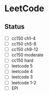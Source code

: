 LeetCode
========

Status
------
- [ ] cc150 ch1-4
- [ ] cc150 ch5-8
- [ ] cc150 ch9-12
- [ ] cc150 moderate
- [ ] cc150 hard
- [ ] leetcode 5
- [ ] leetcode 4
- [ ] leetcode 3
- [ ] leetcode 1-2
- [ ] EPI
